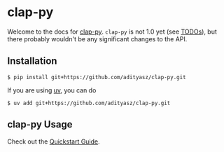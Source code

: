 # clap-py

Welcome to the docs for [clap-py](https://github.com/adityasz/clap-py).
`clap-py` is not 1.0 yet (see
[TODOs](https://github.com/adityasz/clap-py?tab=readme-ov-file#todo)), but there
probably wouldn't be any significant changes to the API.

## Installation

```console
$ pip install git+https://github.com/adityasz/clap-py.git
```

If you are using [uv](https://docs.astral.sh/uv/), you can do

```console
$ uv add git+https://github.com/adityasz/clap-py.git
```

## clap-py Usage

Check out the [Quickstart Guide](quickstart.md).
